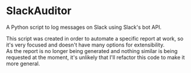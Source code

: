 # SlackAuditor
A Python script to log messages on Slack using Slack's bot API.

This script was created in order to automate a specific report at work, so it's very focused and doesn't have many options for extensibility.  
As the report is no longer being generated and nothing similar is being requested at the moment, it's unlikely that I'll refactor this code to make it more general.
